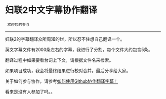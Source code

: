 妇联2中文字幕协作翻译
======================
     欢迎您的参与
----------------------
妇联2的字幕翻译众所周知的烂，所以忍不住想自己翻译一个。

英文字幕文件有2000条左右的字幕，我进行了分割，每个文件大约包含5条。

翻译过程中如果要看台词上下文，请根据文件名来检索。

如果项目成功，我会将最终结果进行校对合并，最后分享给大家。

关于如何参与协作，请参考[如何使用Github协作翻译字幕！](http://www.mydict.org/t191-1-1.html)

看来是没有人参加了吗。。